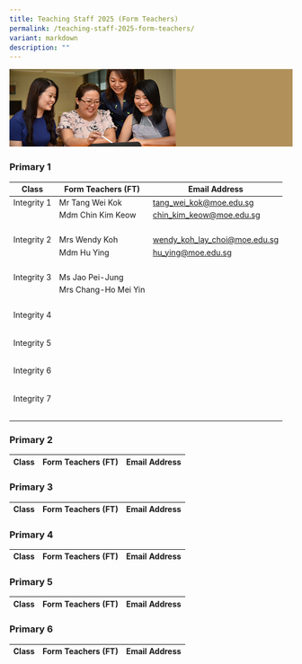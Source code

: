 ```yaml
---
title: Teaching Staff 2025 (Form Teachers)
permalink: /teaching-staff-2025-form-teachers/
variant: markdown
description: ""
---
```

![](/images/Website%20Banners%20Subpage/948x260%20masterhead%20-%20About%20Pei%20Hwa4.jpg)

### Primary 1

| Class | Form Teachers (FT) | Email Address |
| -------- | -------- | -------- |
| Integrity 1     | Mr Tang Wei Kok     | [tang_wei_kok@moe.edu.sg](tang_wei_kok@moe.edu.sg)     |
|     | Mdm Chin Kim Keow    | [chin_kim_keow@moe.edu.sg](chin_kim_keow@moe.edu.sg)  |
| <br> |   |
| Integrity 2     | Mrs Wendy Koh     | [wendy_koh_lay_choi@moe.edu.sg](wendy_koh_lay_choi@moe.edu.sg)     |
|     | Mdm Hu Ying    | [hu_ying@moe.edu.sg](hu_ying@moe.edu.sg)  |
| <br> |   | 
| Integrity 3     | Ms Jao Pei-Jung    |     |
|     | Mrs Chang-Ho Mei Yin   |   |
| <br> |   | 
| Integrity 4     |     |     |
|     |    |   |
| <br> |   | 
| Integrity 5     |     |     |
|     |   |   |
| <br> |   | 
| Integrity 6     |     |     |
|     |    |   |
| <br> |   | 
| Integrity 7     |     |     |
|     |    |   |
| <br> |   | 


### Primary 2
| Class | Form Teachers (FT) | Email Address |
| -------- | -------- | -------- |


### Primary 3
| Class | Form Teachers (FT) | Email Address |
| -------- | -------- | -------- |


### Primary 4
| Class | Form Teachers (FT) | Email Address |
| -------- | -------- | -------- |


### Primary 5
| Class | Form Teachers (FT) | Email Address |
| -------- | -------- | -------- |


### Primary 6
| Class | Form Teachers (FT) | Email Address |
| -------- | -------- | -------- |